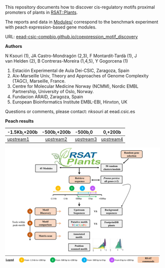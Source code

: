 
This repository documents how to discover cis-regulatory motifs proximal promoters of plants in [RSAT::Plants](http://rsat.eead.csic.es/plants). 

The reports and data in [Modules/](./Modules/) correspond to the benchmark experiment with peach expression-based gene modules.

URL: [eead-csic-compbio.github.io/coexpression_motif_discovery](https://eead-csic-compbio.github.io/coexpression_motif_discovery)

**Authors**

N Ksouri (1), JA Castro-Mondragón (2,3), F Montardit-Tardà (1), J van Helden (2), B Contreras-Moreira (1,4,5), Y Gogorcena (1)

1. Estación Experimental de Aula Dei-CSIC, Zaragoza, Spain
2. Aix-Marseille Univ, Theory and Approaches of Genome Complexity (TAGC), Marseille, France.
3. Centre for Molecular Medicine Norway (NCMM), Nordic EMBL Partnership, University of Oslo, Norway.
4. Fundacion ARAID, Zaragoza, Spain
5. European Bioinformatics Institute EMBL-EBI, Hinxton, UK

Questions or comments, please contact: nksouri at eead.csic.es

**Peach results**

|-1.5Kb,+200b|-500b,+200b|-500b,0|0,+200b|
|:---------|:--------:|:---------|:--------:|
|[upstream1](./upstream1.html) | [upstream2](./upstream2.html)| [upstream3](./upstream3.html) | [upstream4](./upstream4.html)| 



![**Legend.** Summary](./home_image.jpg)

